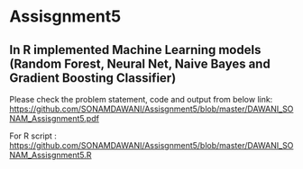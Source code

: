 # Assisgnment5
## In R implemented Machine Learning models (Random Forest, Neural Net, Naive Bayes and Gradient Boosting Classifier)

Please check the problem statement, code and output from below link:
https://github.com/SONAMDAWANI/Assisgnment5/blob/master/DAWANI_SONAM_Assisgnment5.pdf

For R script :
https://github.com/SONAMDAWANI/Assisgnment5/blob/master/DAWANI_SONAM_Assisgnment5.R
